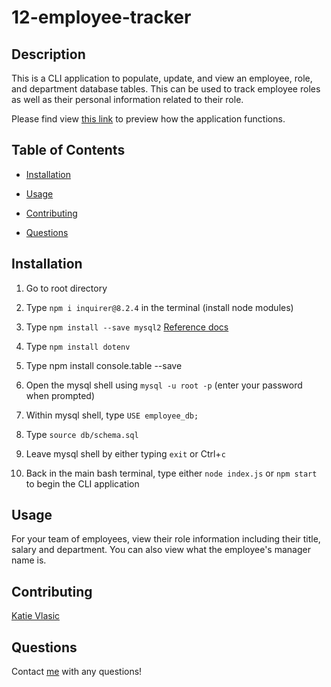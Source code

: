 # 12-employee-tracker

## Description

This is a CLI application to populate, update, and view an employee, role, and department database tables. This can be used to track employee roles as well as their personal information related to their role. 

Please find view [this link](https://drive.google.com/file/d/18hR8OFG7ouh1Sp7mIz6TBIIvycxZXc_W/view) to preview how the application functions.

## Table of Contents

- [Installation](#installation)

- [Usage](#usage)

- [Contributing](#contributing)

- [Questions](#questions)

## Installation

1. Go to root directory
2. Type `npm i inquirer@8.2.4` in the terminal (install node modules)
3. Type `npm install --save mysql2` [Reference docs](https://www.npmjs.com/package/mysql2)
4. Type `npm install dotenv`
5. Type npm install console.table --save

7. Open the mysql shell using `mysql -u root -p` (enter your password when prompted)
8. Within mysql shell, type `USE employee_db;`
9. Type `source db/schema.sql`
10. Leave mysql shell by either typing `exit` or Ctrl+`c`
11. Back in the main bash terminal, type either `node index.js` or `npm start` to begin the CLI application

## Usage

For your team of employees, view their role information including their title, salary and department. You can also view what the employee's manager name is. 

## Contributing

[Katie Vlasic](https://github.com/katievlasic)

## Questions

Contact [me](https://github.com/katievlasic) with any questions!
